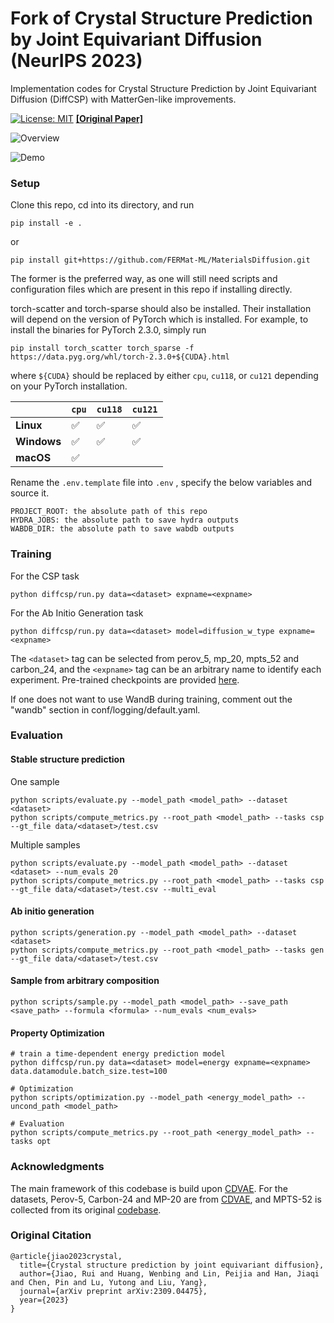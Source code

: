 # Fork of Crystal Structure Prediction by Joint Equivariant Diffusion (NeurIPS 2023)

Implementation codes for Crystal Structure Prediction by Joint Equivariant Diffusion (DiffCSP) with MatterGen-like improvements. 

[![License: MIT](https://img.shields.io/badge/License-MIT-yellow.svg)](https://github.com/jiaor17/DiffCSP/blob/main/LICENSE)   [**[Original Paper]**](https://arxiv.org/abs/2309.04475)

![Overview](fig/overview.png "Overview")

![Demo](fig/demo.gif "Demo")

### Setup

Clone this repo, cd into its directory, and run
```
pip install -e .
```
or 
```
pip install git+https://github.com/FERMat-ML/MaterialsDiffusion.git
```
The former is the preferred way, as one will still need scripts and configuration files which are present in this repo if installing directly.

torch-scatter and torch-sparse should also be installed. Their installation will depend on the version of PyTorch which is installed. 
For example, to install the binaries for PyTorch 2.3.0, simply run

```
pip install torch_scatter torch_sparse -f https://data.pyg.org/whl/torch-2.3.0+${CUDA}.html
```

where `${CUDA}` should be replaced by either `cpu`, `cu118`, or `cu121` depending on your PyTorch installation.

|             | `cpu` | `cu118` | `cu121` |
| ----------- | ----- | ------- | ------- |
| **Linux**   | ✅     | ✅       | ✅       |
| **Windows** | ✅     | ✅       | ✅       |
| **macOS**   | ✅     |         |         |

Rename the `.env.template` file into `.env` , specify the below variables and source it.

```
PROJECT_ROOT: the absolute path of this repo
HYDRA_JOBS: the absolute path to save hydra outputs
WABDB_DIR: the absolute path to save wabdb outputs
```

### Training

For the CSP task

```
python diffcsp/run.py data=<dataset> expname=<expname>
```

For the Ab Initio Generation task

```
python diffcsp/run.py data=<dataset> model=diffusion_w_type expname=<expname>
```

The ``<dataset>`` tag can be selected from perov_5, mp_20, mpts_52 and carbon_24, and the ``<expname>`` tag can be an arbitrary name to identify each experiment. Pre-trained checkpoints are provided [here](https://drive.google.com/drive/folders/11WOc9lTZN4hkIY7SKLCIrbsTMGy9TsoW?usp=sharing).

If one does not want to use WandB during training, comment out the "wandb" section in conf/logging/default.yaml. 

### Evaluation

#### Stable structure prediction 

One sample 

```
python scripts/evaluate.py --model_path <model_path> --dataset <dataset>
python scripts/compute_metrics.py --root_path <model_path> --tasks csp --gt_file data/<dataset>/test.csv 
```

Multiple samples

```
python scripts/evaluate.py --model_path <model_path> --dataset <dataset> --num_evals 20
python scripts/compute_metrics.py --root_path <model_path> --tasks csp --gt_file data/<dataset>/test.csv --multi_eval
```

#### Ab initio generation

```
python scripts/generation.py --model_path <model_path> --dataset <dataset>
python scripts/compute_metrics.py --root_path <model_path> --tasks gen --gt_file data/<dataset>/test.csv
```


#### Sample from arbitrary composition

```
python scripts/sample.py --model_path <model_path> --save_path <save_path> --formula <formula> --num_evals <num_evals>
```

#### Property Optimization

```
# train a time-dependent energy prediction model 
python diffcsp/run.py data=<dataset> model=energy expname=<expname> data.datamodule.batch_size.test=100

# Optimization
python scripts/optimization.py --model_path <energy_model_path> --uncond_path <model_path>

# Evaluation
python scripts/compute_metrics.py --root_path <energy_model_path> --tasks opt
```

### Acknowledgments

The main framework of this codebase is build upon [CDVAE](https://github.com/txie-93/cdvae). For the datasets, Perov-5, Carbon-24 and MP-20 are from [CDVAE](https://github.com/txie-93/cdvae), and MPTS-52 is collected from its original [codebase](https://github.com/sparks-baird/mp-time-split).

### Original Citation

```
@article{jiao2023crystal,
  title={Crystal structure prediction by joint equivariant diffusion},
  author={Jiao, Rui and Huang, Wenbing and Lin, Peijia and Han, Jiaqi and Chen, Pin and Lu, Yutong and Liu, Yang},
  journal={arXiv preprint arXiv:2309.04475},
  year={2023}
}
```

